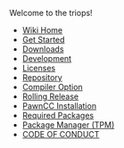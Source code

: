 Welcome to the triops!

- [Wiki Home](https://github.com/vilksons/triops/wiki)
- [Get Started](https://github.com/vilksons/triops/wiki/Get-Started)
- [Downloads](https://github.com/vilksons/triops/wiki/Downloads)
- [Development](https://github.com/vilksons/triops/wiki/Development)
- [Licenses](https://github.com/vilksons/triops/wiki/Licenses)
- [Repository](https://github.com/vilksons/triops/wiki/Repository)
- [Compiler Option](https://github.com/vilksons/triops/wiki/Compiler-Option)
- [Rolling Release](https://github.com/vilksons/triops/wiki/Rolling-Release)
- [PawnCC Installation](https://github.com/vilksons/triops/wiki/PawnCC-Installation)
- [Required Packages](https://github.com/vilksons/triops/wiki/Required-Packages)
- [Package Manager (TPM)](https://github.com/vilksons/triops/wiki/Package-Manager-(TPM))
- [CODE OF CONDUCT](https://github.com/vilksons/triops/wiki/CODE-OF-CONDUCT)